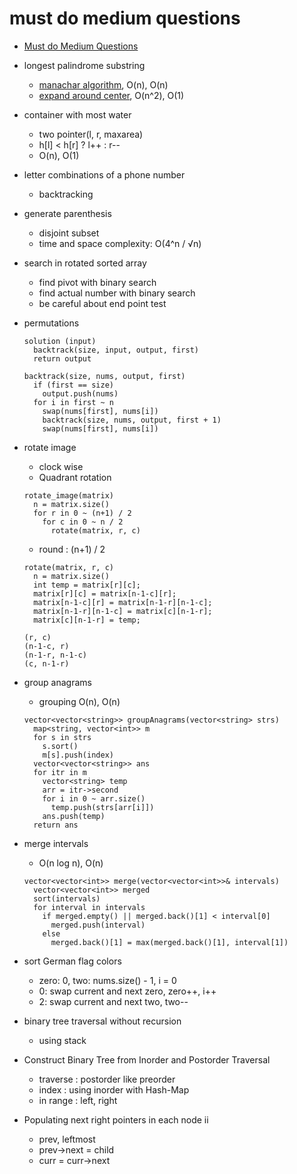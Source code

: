 # must do medium questions
- [Must do Medium Questions](https://leetcode.com/list/xixy4dq7/)

- longest palindrome substring
  - [manachar algorithm](./practice/manachar_algorithm.cpp), O(n), O(n)
  - [expand around center](./practice/expand_around_center.rb), O(n^2), O(1)

- container with most water
  - two pointer(l, r, maxarea)
  - h[l] < h[r] ? l++ : r--
  - O(n), O(1)

- letter combinations of a phone number
  - backtracking

- generate parenthesis
  - disjoint subset
  - time and space complexity: O(4^n / √n)

- search in rotated sorted array
  - find pivot with binary search
  - find actual number with binary search
  - be careful about end point test

- permutations
  ```
  solution (input)
    backtrack(size, input, output, first)
    return output

  backtrack(size, nums, output, first)
    if (first == size)
      output.push(nums)
    for i in first ~ n
      swap(nums[first], nums[i])
      backtrack(size, nums, output, first + 1)
      swap(nums[first], nums[i])
  ```

- rotate image
  - clock wise
  - Quadrant rotation
  ```
  rotate_image(matrix)
    n = matrix.size()
    for r in 0 ~ (n+1) / 2
      for c in 0 ~ n / 2
        rotate(matrix, r, c)
  ```
  - round : (n+1) / 2
  ```
  rotate(matrix, r, c)
    n = matrix.size()
    int temp = matrix[r][c];
    matrix[r][c] = matrix[n-1-c][r];
    matrix[n-1-c][r] = matrix[n-1-r][n-1-c];
    matrix[n-1-r][n-1-c] = matrix[c][n-1-r];
    matrix[c][n-1-r] = temp;
  ```
  ```
  (r, c)
  (n-1-c, r)
  (n-1-r, n-1-c)
  (c, n-1-r)
  ```

- group anagrams
  - grouping O(n), O(n)
  ```
  vector<vector<string>> groupAnagrams(vector<string> strs)
    map<string, vector<int>> m
    for s in strs
      s.sort()
      m[s].push(index)
    vector<vector<string>> ans
    for itr in m
      vector<string> temp
      arr = itr->second
      for i in 0 ~ arr.size()
        temp.push(strs[arr[i]])
      ans.push(temp)
    return ans
  ```

- merge intervals
  - O(n log n), O(n)
  ```
  vector<vector<int>> merge(vector<vector<int>>& intervals)
    vector<vector<int>> merged
    sort(intervals)
    for interval in intervals
      if merged.empty() || merged.back()[1] < interval[0]
        merged.push(interval)
      else
        merged.back()[1] = max(merged.back()[1], interval[1])
  ```

- sort German flag colors
  - zero: 0, two: nums.size() - 1, i = 0
  - 0: swap current and next zero, zero++, i++
  - 2: swap current and next two, two--

- binary tree traversal without recursion
  - using stack

- Construct Binary Tree from Inorder and Postorder Traversal
  - traverse : postorder like preorder
  - index : using inorder with Hash-Map
  - in range : left, right

- Populating next right pointers in each node ii
  - prev, leftmost
  - prev->next = child
  - curr = curr->next
